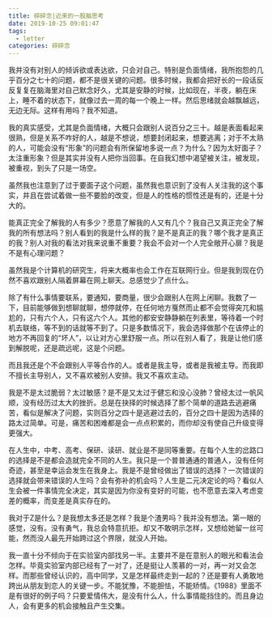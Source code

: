 ```yaml
---
title: 碎碎念|近来的一股脑思考
date: 2019-10-25 09:01:47
tags: 
  - letter
categories: 碎碎念
---
```


 我并没有对别人的倾诉欲或表达欲<!--more-->，只会对自己。特别是负面情绪，我所抱怨的几乎百分之七十的问题，都不是很关键的问题。很多时候，我都会把好长的一段话反反复复在脑海里对自己默念好久，尤其是安静的时候，比如现在，半夜，躺在床上，睡不着的状态下，就像过去一周的每一个晚上一样。然后思绪就会越飘越远，无边无际。这样有用吗？我不知道。


我的真实感受，尤其是负面情绪，大概只会跟别人说百分之三十。越是表面看起来很熟，但是关系不咋好的人，越是不想说，想要封闭起来，想要逃离；对于不太熟的人，可能会没有“形象”的问题会有所保留地多说一点？为什么？因为太好面子？太注重形象？但是其实并没有人把你当回事。在自我幻想中渴望被关注，被发现，被重视，到头了只是一场空。

虽然我也注意到了过于要面子这个问题，虽然我也意识到了没有人关注我的这个事实，并且在尝试着做一些不要脸的改变，但是人的性格的惯性还是有的，还是十分大的。

能真正完全了解我的人有多少？愿意了解我的人又有几个？我自己又真正完全了解我的所有想法吗？别人看到的我是什么样的我？是不是真正的我？哪个我才是真正的我？别人对我的看法对我来说重不重要？我会不会对一个人完全敞开心扉？我是不是有心理问题？

虽然我是个计算机的研究生，将来大概率也会工作在互联网行业。但是我到现在仍然不喜欢跟别人隔着屏幕在网上聊天。总感觉少了点什么。

除了有什么事情要联系，要通知，要商量，很少会跟别人在网上闲聊。我数了一下，目前能够做到想聊就聊，想停就停，在任何地方戛然而止都不会觉得突兀和尴尬的，只有六个人，只有这六个人。其他的都安安静静躺在列表里，等待着一个时机去联络，等不到的话就等不到了。只是多数情况下，我会选择做那个在该停止的地方不再回复的“坏人”，以让对方心里舒服一点。所以在别人看了，我是让他们感到解脱呢，还是疏远呢，这是个问题。

而且我还是个不会跟别人平等合作的人。或者是我主导，或者是我被主导。而我即不擅长主导别人，又不喜欢被别人安排。我又不喜欢主动。

我是不是太过脆弱？太过敏感？是不是又太过于健忘和没心没肺？曾经太过一帆风顺，没有经历过太大的挫折。总是在抉择的时候选择了那个简单的道路去逃避痛苦，看似是解决了问题，实则百分之四十是逃避过去的，百分之四十是因为选择的路太过简单。可是，痛苦和困难都是会一点点积累的，而你却没有使自己升级变得更强大。

 在人生中，中考、高考、保研、读研、就业是不是同等重要。在每个人生的岔路口的选择是不是都会造就完全不同的人生。我只是一个普普通通的普通人，没有任何奇迹，甚至是幸运会发生在我身上。我是不是曾经做出了错误的选择？一次错误的选择就会带来错误的人生吗？会有弥补的机会吗？人生是二元决定论的吗？看似人生会被一件事情完全决定，其实是因为你没有变好的可能，也不愿意去深入考虑变差的概率，而变差是真实存在的。

我对于Z是什么？是我想太多还是怎样？我是个渣男吗？我并没有想法。第一眼的感觉，没有。没有勇气，我总会特意抗拒。却又不敢明示怎样，又想给她留一丝可能，然而没人最先开始跨过这个界限，就没人开始。

我一直十分不倾向于在实验室内部找另一半。主要并不是在意别人的眼光和看法会怎样。毕竟实验室内部已经有了一对了，还是挺让人羡慕的一对，再一对又会怎样。而那些曾经认识的，高中同学，又是怎样最终走到一起的？还是要有人勇敢地跨出从朋友到恋人的关键一步。不能犹豫，不能胆怯，不能矫情。《1988》里面不是有很好的例子吗？只要爱情伟大，是没有什么人，什么事情能挡住的。而且身边人，会有更多的机会接触且产生交集。

